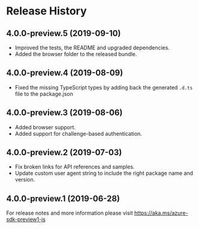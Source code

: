 # Release History

## 4.0.0-preview.5 (2019-09-10)
- Improved the tests, the README and upgraded dependencies.
- Added the browser folder to the released bundle.

## 4.0.0-preview.4 (2019-08-09)
- Fixed the missing TypeScript types by adding back the generated `.d.ts` file to the package.json

## 4.0.0-preview.3 (2019-08-06)
- Added browser support.
- Added support for challenge-based authentication.

## 4.0.0-preview.2 (2019-07-03)
- Fix broken links for API references and samples.
- Update custom user agent string to include the right package name and version.

## 4.0.0-preview.1 (2019-06-28)
For release notes and more information please visit
https://aka.ms/azure-sdk-preview1-js
